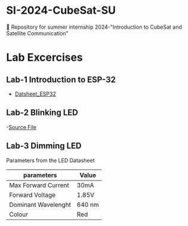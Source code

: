 # SI-2024-CubeSat-SU
📡 Repository for summer internship 2024-"Introduction to CubeSat and Satellite Communication"

# Lab Excercises

## Lab-1 Introduction to ESP-32
- [Datsheet_ESP32](https://github.com/silicon-sat/SI-2024-CubeSat/blob/main/docs/Datasheet-ESP32.pdf )

## Lab-2 Blinking LED 

-[Source File]()

## Lab-3 Dimming LED

Parameters from the  LED Datasheet 

| parameters | Value|
|------------|--------|
| Max Forward Current | 30mA |
| Forward Voltage | 1.85V |
| Dominant Wavelenght | 640 nm |
| Colour | Red |

